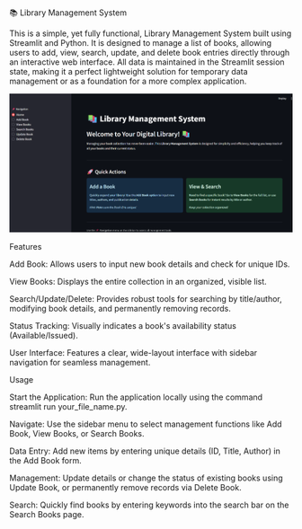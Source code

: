 📚 Library Management System

This is a simple, yet fully functional, Library Management System built using Streamlit and Python. It is designed to manage a list of books, allowing users to add, view, search, update, and delete book entries directly through an interactive web interface. All data is maintained in the Streamlit session state, making it a perfect lightweight solution for temporary data management or as a foundation for a more complex application.

![img alt](https://github.com/hashircode/library_management_system/blob/d7844f7e96437e21836e06957554ca20267f3adb/ss.png)

Features 

Add Book: Allows users to input new book details and check for unique IDs.

View Books: Displays the entire collection in an organized, visible list.

Search/Update/Delete: Provides robust tools for searching by title/author, modifying book details, and permanently removing records.

Status Tracking: Visually indicates a book's availability status (Available/Issued).

User Interface: Features a clear, wide-layout interface with sidebar navigation for seamless management.

Usage 

Start the Application: Run the application locally using the command streamlit run your_file_name.py.

Navigate: Use the sidebar menu to select management functions like Add Book, View Books, or Search Books.

Data Entry: Add new items by entering unique details (ID, Title, Author) in the Add Book form.

Management: Update details or change the status of existing books using Update Book, or permanently remove records via Delete Book.

Search: Quickly find books by entering keywords into the search bar on the Search Books page.
